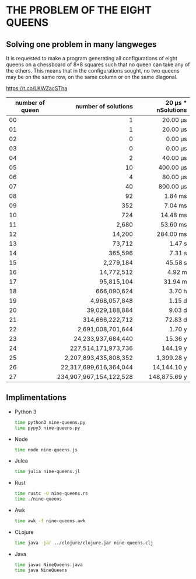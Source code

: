 # THE PROBLEM OF THE EIGHT QUEENS

## Solving one problem in many langweges

It is requested to make a program generating all configurations of eight
queens on a chessboard of 8*8 squares such that no queen can take any of
the others. This means that in the configurations sought, no two queens
may be on the same row, on the same column or on the same diagonal. 

https://t.co/LKWZacSTha

| number of queen | number of solutions     | 20 µs * nSolutions |
|-----------------|------------------------:|-------------------:|
|              00 |                       1 |           20.00 µs |
|              01 |                       1 |           20.00 µs |
|              02 |                       0 |            0.00 µs |
|              03 |                       0 |            0.00 µs |
|              04 |                       2 |           40.00 µs |
|              05 |                      10 |          400.00 µs |
|              06 |                       4 |           80.00 µs |
|              07 |                      40 |          800.00 µs |
|              08 |                      92 |            1.84 ms |
|              09 |                     352 |            7.04 ms |
|              10 |                     724 |           14.48 ms |
|              11 |                   2,680 |           53.60 ms |
|              12 |                  14,200 |          284.00 ms |
|              13 |                  73,712 |            1.47 s  |
|              14 |                 365,596 |            7.31 s  |
|              15 |               2,279,184 |           45.58 s  |
|              16 |              14,772,512 |            4.92 m  |
|              17 |              95,815,104 |           31.94 m  |
|              18 |             666,090,624 |            3.70 h  |
|              19 |           4,968,057,848 |            1.15 d  |
|              20 |          39,029,188,884 |            9.03 d  |
|              21 |         314,666,222,712 |           72.83 d  |
|              22 |       2,691,008,701,644 |            1.70 y  |
|              23 |      24,233,937,684,440 |           15.36 y  |
|              24 |     227,514,171,973,736 |          144.19 y  |
|              25 |   2,207,893,435,808,352 |        1,399.28 y  |
|              26 |  22,317,699,616,364,044 |       14,144.10 y  |
|              27 | 234,907,967,154,122,528 |      148,875.69 y  |

## Implimentations
* Python 3
  ```sh
  time python3 nine-queens.py
  time pypy3 nine-queens.py
  ```
* Node
  ```sh
  time node nine-queens.js
  ```
* Julea
  ```sh
  time julia nine-queens.jl
  ```
* Rust
  ```sh
  time rustc -O nine-queens.rs
  time ./nine-queens
  ```
* Awk
  ```sh
  time awk -f nine-queens.awk
  ```
* CLojure
  ```sh
  time java -jar ../clojure/clojure.jar nine-queens.clj
  ```
* Java
  ```sh
  time javac NineQueens.java
  time java NineQueens
  ```
